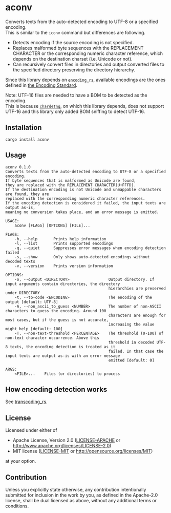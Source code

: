 # aconv  

Converts texts from the auto-detected encoding to UTF-8 or a specified encoding.  
This is similar to the `iconv` command but differences are following.  
  - Detects encoding if the source encoding is not specified.
  - Replaces malformed byte sequences with the REPLACEMENT CHARACTER or the corresponding numeric character reference, which depends on the destination charset (i.e. Unicode or not).
  - Can recursively convert files in directories and output converted files to the specified directory preserving the directory hierarchy.

Since this library depends on [`encoding_rs`](https://github.com/hsivonen/encoding_rs), available encodings are the ones defined in [the Encoding Standard](https://encoding.spec.whatwg.org).  

Note: UTF-16 files are needed to have a BOM to be detected as the encoding.  
      This is because [`chardetng`](https://github.com/hsivonen/chardetng), on which this library depends, does not support UTF-16 and this library only added BOM sniffing to detect UTF-16.  


## Installation
```
cargo install aconv
```


## Usage
```
aconv 0.1.0
Converts texts from the auto-detected encoding to UTF-8 or a specified encoding.
If byte sequences that is malformed as Unicode are found,
they are replaced with the REPLACEMENT CHARACTER(U+FFFD).
If the destination encoding is not Unicode and unmappable characters are found, they are
replaced with the corresponding numeric character references.
If the encoding detection is considered it failed, the input texts are output as-is,
meaning no conversion takes place, and an error message is emitted.

USAGE:
    aconv [FLAGS] [OPTIONS] [FILE]...

FLAGS:
    -h, --help       Prints help information
    -l, --list       Prints supported encodings
    -q, --quiet      Suppresses error messages when encoding detection failed
    -s, --show       Only shows auto-detected encodings without decoded texts
    -v, --version    Prints version information

OPTIONS:
    -o, --output <DIRECTORY>                 Output directory. If input arguments contain directories, the directory
                                             hierarchies are preserved under DIRECTORY
    -t, --to-code <ENCODING>                 The encoding of the output [default: UTF-8]
    -A, --non_ascii_to_guess <NUMBER>        The number of non-ASCII characters to guess the encoding. Around 100
                                             characters are enough for most cases, but if the guess is not accurate,
                                             increasing the value might help [default: 100]
    -T, --non-text-threshold <PERCENTAGE>    The threshold (0-100) of non-text character occurrence. Above this
                                             threshold in decoded UTF-8 texts, the encoding detection is treated as it
                                             failed. In that case the input texts are output as-is with an error message
                                             emitted [default: 0]

ARGS:
    <FILE>...    Files (or directories) to process
```


## How encoding detection works  
See [transcoding_rs](transcoding_rs/README.md#how-encoding-detection-works).


## License

Licensed under either of

 * Apache License, Version 2.0
   ([LICENSE-APACHE](LICENSE-APACHE) or http://www.apache.org/licenses/LICENSE-2.0)
 * MIT license
   ([LICENSE-MIT](LICENSE-MIT) or http://opensource.org/licenses/MIT)

at your option.

## Contribution

Unless you explicitly state otherwise, any contribution intentionally submitted
for inclusion in the work by you, as defined in the Apache-2.0 license, shall be
dual licensed as above, without any additional terms or conditions.

